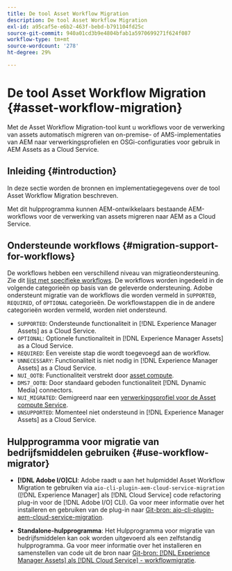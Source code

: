 ```yaml
---
title: De tool Asset Workflow Migration
description: De tool Asset Workflow Migration
exl-id: a95caf5e-e6b2-463f-bebd-b791104fd25c
source-git-commit: 940a01cd3b9e4804bfab1a5970699271f624f087
workflow-type: tm+mt
source-wordcount: '278'
ht-degree: 29%

---
```


# De tool Asset Workflow Migration {#asset-workflow-migration}

Met de Asset Workflow Migration-tool kunt u workflows voor de verwerking van assets automatisch migreren van on-premise- of AMS-implementaties van AEM naar verwerkingsprofielen en OSGi-configuraties voor gebruik in AEM Assets as a Cloud Service.

## Inleiding {#introduction}

In deze sectie worden de bronnen en implementatiegegevens over de tool Asset Workflow Migration beschreven.

Met dit hulpprogramma kunnen AEM-ontwikkelaars bestaande AEM-workflows voor de verwerking van assets migreren naar AEM as a Cloud Service.

## Ondersteunde workflows {#migration-support-for-workflows}

De workflows hebben een verschillend niveau van migratieondersteuning. Zie dit [lijst met specifieke workflows](https://github.com/adobe/aem-cloud-migration/blob/master/src/main/resources/workflowSteps.properties). De workflows worden ingedeeld in de volgende categorieën op basis van de geleverde ondersteuning. Adobe ondersteunt migratie van de workflows die worden vermeld in `SUPPORTED`, `REQUIRED`, of `OPTIONAL` categorieën. De workflowstappen die in de andere categorieën worden vermeld, worden niet ondersteund.

* `SUPPORTED`: Ondersteunde functionaliteit in [!DNL Experience Manager Assets] as a Cloud Service.
* `OPTIONAL`: Optionele functionaliteit in [!DNL Experience Manager Assets] as a Cloud Service.
* `REQUIRED`: Een vereiste stap die wordt toegevoegd aan de workflow.
* `UNNECESSARY`: Functionaliteit is niet nodig in [!DNL Experience Manager Assets] as a Cloud Service.
* `NUI_OOTB`: Functionaliteit verstrekt door [asset compute](/help/assets/asset-microservices-configure-and-use.md).
* `DMS7_OOTB`: Door standaard geboden functionaliteit [!DNL Dynamic Media] connectors.
* `NUI_MIGRATED`: Gemigreerd naar een [verwerkingsprofiel voor de Asset compute Service](/help/assets/asset-microservices-configure-and-use.md).
* `UNSUPPORTED`: Momenteel niet ondersteund in [!DNL Experience Manager Assets] as a Cloud Service.

## Hulpprogramma voor migratie van bedrijfsmiddelen gebruiken {#use-workflow-migrator}

* **[!DNL Adobe I/O]CLI**: Adobe raadt u aan het hulpmiddel Asset Workflow Migration te gebruiken via `aio-cli-plugin-aem-cloud-service-migration` ([!DNL Experience Manager] als [!DNL Cloud Service] code refactoring plug-in voor de [!DNL Adobe I/O] CLI). Ga voor meer informatie over het installeren en gebruiken van de plug-in naar [Git-bron: aio-cli-plugin-aem-cloud-service-migration](https://github.com/adobe/aio-cli-plugin-aem-cloud-service-migration#introduction).

* **Standalone-hulpprogramma**: Het Hulpprogramma voor migratie van bedrijfsmiddelen kan ook worden uitgevoerd als een zelfstandig hulpprogramma. Ga voor meer informatie over het installeren en samenstellen van code uit de bron naar [Git-bron: [!DNL Experience Manager Assets] als [!DNL Cloud Service] - workflowmigratie](https://github.com/adobe/aem-cloud-migration).
